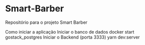 # Smart-Barber
Repositório para o projeto Smart Barber


Como iniciar a aplicação
Iniciar o banco de dados
docker start gostack_postgres
Iniciar o Backend (porta 3333)
yarn dev:server
